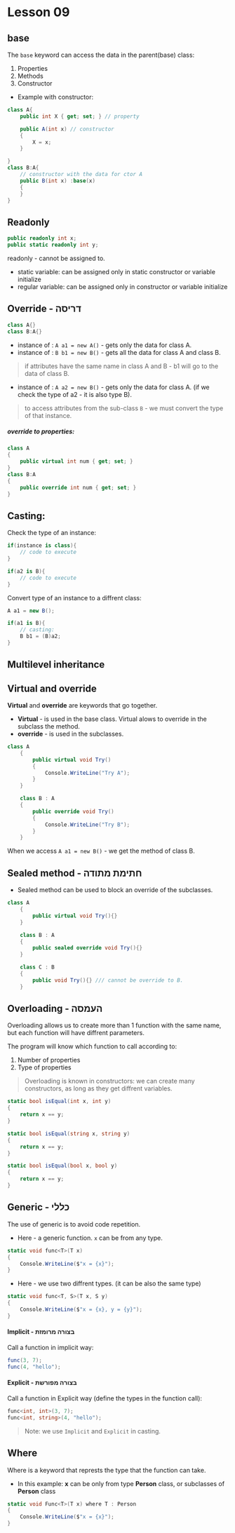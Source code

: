 # Lesson 09

## base

The `base` keyword can access the data in the parent(base) class:

1. Properties
2. Methods
3. Constructor

- Example with constructor:

```cs
class A{
    public int X { get; set; } // property

    public A(int x) // constructor
    {
        X = x;
    }

}
class B:A{
    // constructor with the data for ctor A
    public B(int x) :base(x)
    {
    }
}
```

## Readonly

```cs
public readonly int x;
public static readonly int y;
```

readonly - cannot be assigned to.

- static variable: can be assigned only in static constructor or variable initialize
- regular variable: can be assigned only in constructor or variable initialize

## Override - דריסה

```cs
class A{}
class B:A{}
```

- instance of : `A a1 = new A()` - gets only the data for class A.
- instance of : `B b1 = new B()` - gets all the data for class A and class B.

> if attributes have the same name in class A and B - b1 will go to the data of class B.

- instance of : `A a2 = new B()` - gets only the data for class A. (if we check the type of a2 - it is also type B).

> to access attributes from the sub-class `B` - we must convert the type of that instance.

##### override to properties:

```cs
class A
{
    public virtual int num { get; set; }
}
class B:A
{
    public override int num { get; set; }
}
```

## Casting:

Check the type of an instance:

```cs
if(instance is class){
    // code to execute
}

if(a2 is B){
    // code to execute
}
```

Convert type of an instance to a diffrent class:

```cs
A a1 = new B();

if(a1 is B){
    // casting:
    B b1 = (B)a2;
}
```

## Multilevel inheritance

## Virtual and override

**Virtual** and **override** are keywords that go together.

- **Virtual** - is used in the base class. Virtual alows to override in the subclass the method.
- **override** - is used in the subclasses.

```cs
class A
    {
        public virtual void Try()
        {
            Console.WriteLine("Try A");
        }
    }

    class B : A
    {
        public override void Try()
        {
            Console.WriteLine("Try B");
        }
    }

```

When we access `A a1 = new B()` - we get the method of class B.

## Sealed method - חתימת מתודה

- Sealed method can be used to block an override of the subclasses.

```cs
class A
    {
        public virtual void Try(){}
    }

    class B : A
    {
        public sealed override void Try(){}
    }

    class C : B
    {
        public void Try(){} /// cannot be override to B.
    }

```

## Overloading - העמסה

Overloading allows us to create more than 1 function with the same name, but each function will have diffrent parameters.

The program will know which function to call according to:

1. Number of properties
2. Type of properties

> Overloading is known in constructors: we can create many constructors, as long as they get diffrent variables.

```cs
static bool isEqual(int x, int y)
{
    return x == y;
}

static bool isEqual(string x, string y)
{
    return x == y;
}

static bool isEqual(bool x, bool y)
{
    return x == y;
}
```

## Generic - כללי

The use of generic is to avoid code repetition.

- Here - a generic function. `x` can be from any type.

```cs
static void func<T>(T x)
{
    Console.WriteLine($"x = {x}");
}
```

- Here - we use two diffrent types. (it can be also the same type)

```cs
static void func<T, S>(T x, S y)
{
    Console.WriteLine($"x = {x}, y = {y}");
}
```

#### Implicit - בצורה מרומזת

Call a function in implicit way:

```cs
func(3, 7);
func(4, "hello");
```

#### Explicit - בצורה מפורשת

Call a function in Explicit way (define the types in the function call):

```cs
func<int, int>(3, 7);
func<int, string>(4, "hello");
```

> Note: we use `Implicit` and `Explicit` in casting.

## Where

Where is a keyword that represts the type that the function can take.

- In this example: **x** can be only from type **Person** class, or subclasses of **Person** class

```cs
static void Func<T>(T x) where T : Person
{
    Console.WriteLine($"x = {x}");
}
```
